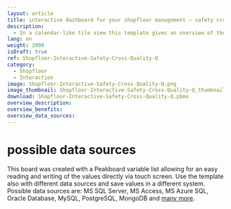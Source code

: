 ```yaml
---
layout: article
title: interactive dashboard for your shopfloor management – safety cross and quality q as lean management tools
description: 
  - In a calendar-like tile view this template gives an overview of the safety and quality in the organization contributing to a continuous improvement process (kaizen). The safety cross visualizes accidents and severity of injury at the workplace. The quality Q displays product quality - for an improved quality management in the manufacturing area. Adjust and save the values of individual tiles via touch screen or mouse. This will give both managers and workers a transparent overview of the safety, efficiency and productivity at the shopfloor.
lang: en
weight: 2000
isDraft: true
ref: Shopfloor-Interactive-Safety-Cross-Quality-Q
category:
  - Shopfloor
  - Interaction
image: Shopfloor-Interactive-Safety-Cross-Quality-Q.png
image_thumbnail: Shopfloor-Interactive-Safety-Cross-Quality-Q_thumbnail.png
download: Shopfloor-Interactive-Safety-Cross-Quality-Q.pbmx
overview_description:
overview_benefits:
overview_data_sources:
---
```


# possible data sources

This board was created with a Peakboard variable list allowing for an easy reading and writing of the values directly via touch screen. Use the template also with different data sources and save values in a different system. Possible data sources are: MS SQL Server, MS Access, MS Azure SQL, Oracle Database, MySQL, PostgreSQL, MongoDB and [many more](https://peakboard.com/en/data-connections/).